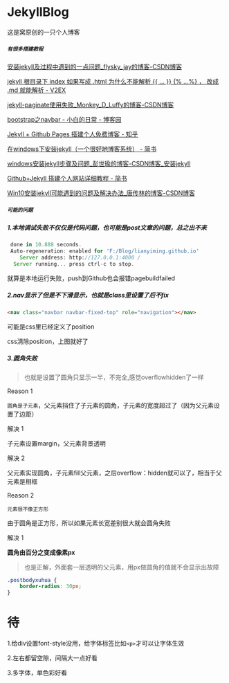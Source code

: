 # JekyllBlog
这是窝原创的一只个人博客

##### **`有很多搭建教程`**

[安装jekyll及过程中遇到的一点问题_flysky_jay的博客-CSDN博客](https://blog.csdn.net/flysky_jay/article/details/106397264?utm_medium=distribute.pc_relevant.none-task-blog-title-3&spm=1001.2101.3001.4242)

[jekyll 根目录下 index 如果写成 .html 为什么不能解析 {{ ... }} {% ...%} ， 改成 .md 就能解析 - V2EX](https://www.v2ex.com/t/507598)

[jekyll-paginate使用失败_Monkey_D_Luffy的博客-CSDN博客](https://blog.csdn.net/qq_26508409/article/details/77927593?utm_medium=distribute.pc_relevant.none-task-blog-BlogCommendFromMachineLearnPai2-3.add_param_isCf&depth_1-utm_source=distribute.pc_relevant.none-task-blog-BlogCommendFromMachineLearnPai2-3.add_param_isCf)

[bootstrap之navbar - 小白的日常 - 博客园](https://www.cnblogs.com/jipinglong/p/9032640.html)

[Jekyll + Github Pages 搭建个人免费博客 - 知乎](https://zhuanlan.zhihu.com/p/87225594)

[在windows下安装jekyll（一个很好地博客系统） - 简书](https://www.jianshu.com/p/88e3474cef72)

[windows安装jekyll步骤及问题_彭世瑜的博客-CSDN博客_安装jekyll](https://blog.csdn.net/mouday/article/details/79300135)

[Github+Jekyll 搭建个人网站详细教程 - 简书](https://www.jianshu.com/p/9f71e260925d)

[Win10安装jekyll可能遇到的问题及解决办法_唐传林的博客-CSDN博客](https://nicktcl.blog.csdn.net/article/details/83546278?utm_medium=distribute.pc_relevant.none-task-blog-BlogCommendFromMachineLearnPai2-2.add_param_isCf&depth_1-utm_source=distribute.pc_relevant.none-task-blog-BlogCommendFromMachineLearnPai2-2.add_param_isCf)

##### `可能的问题`

##### 1.本地调试失败不仅仅是代码问题，也可能是post文章的问题，总之出不来

```javascript
 done in 10.888 seconds.
 Auto-regeneration: enabled for 'F:/Blog/lianyiming.github.io'
    Server address: http://127.0.0.1:4000 /
  Server running... press ctrl-c to stop.
```

就算是本地运行失败，push到Github也会报错pagebuildfailed

##### 2.nav显示了但是不下滑显示，也就是class里设置了后不fix

```html
<nav class="navbar navbar-fixed-top" role="navigation"></nav>
```

可能是css里已经定义了position

css清除position，上图就好了

##### 3.圆角失败

>  也就是设置了圆角只显示一半，不完全,感觉overflowhidden了一样

Reason 1

`圆角是子元素`，父元素挡住了子元素的圆角，子元素的宽度超过了（因为父元素设置了边距）

解决 1

子元素设置margin，父元素背景透明

解决 2

父元素实现圆角，子元素fill父元素，之后overflow：hidden就可以了，相当于父元素是相框

Reason 2

`元素很不像正方形`

由于圆角是正方形，所以如果元素长宽差别很大就会圆角失败

解决 1

**圆角由百分之变成像素px**

> 也是正解，外面套一层透明的父元素，用px做圆角的值就不会显示出故障

```scss
.postbodyxuhua {
	border-radius: 30px;
}
```



# 待

1.给div设置font-style没用，给字体标签比如`<p>`才可以让字体生效

2.左右都留空隙，间隔大一点好看

3.多字体，单色彩好看